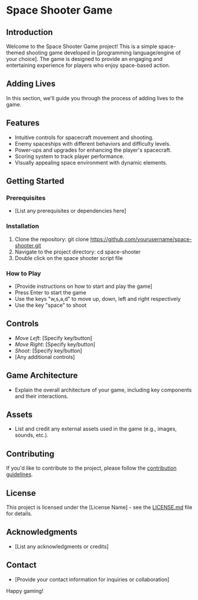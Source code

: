 # Space Shooter Game

## Introduction
Welcome to the Space Shooter Game project! This is a simple space-themed shooting game developed in [programming language/engine of your choice]. The game is designed to provide an engaging and entertaining experience for players who enjoy space-based action.

## Adding Lives

In this section, we'll guide you through the process of adding lives to the game.
## Features
- Intuitive controls for spacecraft movement and shooting.
- Enemy spaceships with different behaviors and difficulty levels.
- Power-ups and upgrades for enhancing the player's spacecraft.
- Scoring system to track player performance.
- Visually appealing space environment with dynamic elements.

## Getting Started
### Prerequisites
- [List any prerequisites or dependencies here]

### Installation
1. Clone the repository: git clone https://github.com/yourusername/space-shooter.git
2. Navigate to the project directory: cd space-shooter
3. Double click on the space shooter script file

### How to Play
- [Provide instructions on how to start and play the game]
- Press Enter to start the game
- Use the keys "w,s,a,d" to move up, down, left and right respectively
- Use the key "space" to shoot

## Controls
- *Move Left*: [Specify key/button]
- *Move Right*: [Specify key/button]
- *Shoot*: [Specify key/button]
- [Any additional controls]

## Game Architecture
- Explain the overall architecture of your game, including key components and their interactions.

## Assets
- List and credit any external assets used in the game (e.g., images, sounds, etc.).

## Contributing
If you'd like to contribute to the project, please follow the [contribution guidelines](CONTRIBUTING.md).

## License
This project is licensed under the [License Name] - see the [LICENSE.md](LICENSE.md) file for details.

## Acknowledgments
- [List any acknowledgments or credits]

## Contact
- [Provide your contact information for inquiries or collaboration]

Happy gaming!
